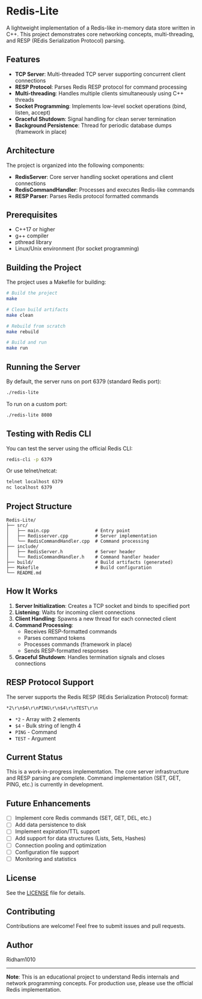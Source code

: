 # Redis-Lite

A lightweight implementation of a Redis-like in-memory data store written in C++. This project demonstrates core networking concepts, multi-threading, and RESP (REdis Serialization Protocol) parsing.

## Features

- **TCP Server**: Multi-threaded TCP server supporting concurrent client connections
- **RESP Protocol**: Parses Redis RESP protocol for command processing
- **Multi-threading**: Handles multiple clients simultaneously using C++ threads
- **Socket Programming**: Implements low-level socket operations (bind, listen, accept)
- **Graceful Shutdown**: Signal handling for clean server termination
- **Background Persistence**: Thread for periodic database dumps (framework in place)

## Architecture

The project is organized into the following components:

- **RedisServer**: Core server handling socket operations and client connections
- **RedisCommandHandler**: Processes and executes Redis-like commands
- **RESP Parser**: Parses Redis protocol formatted commands

## Prerequisites

- C++17 or higher
- g++ compiler
- pthread library
- Linux/Unix environment (for socket programming)

## Building the Project

The project uses a Makefile for building:

```bash
# Build the project
make

# Clean build artifacts
make clean

# Rebuild from scratch
make rebuild

# Build and run
make run
```

## Running the Server

By default, the server runs on port 6379 (standard Redis port):

```bash
./redis-lite
```

To run on a custom port:

```bash
./redis-lite 8080
```

## Testing with Redis CLI

You can test the server using the official Redis CLI:

```bash
redis-cli -p 6379
```

Or use telnet/netcat:

```bash
telnet localhost 6379
nc localhost 6379
```

## Project Structure

```
Redis-Lite/
├── src/
│   ├── main.cpp                 # Entry point
│   ├── Redisserver.cpp          # Server implementation
│   └── RedisCommandHandler.cpp  # Command processing
├── include/
│   ├── RedisServer.h            # Server header
│   └── RedisCommandHandler.h    # Command handler header
├── build/                       # Build artifacts (generated)
├── Makefile                     # Build configuration
└── README.md
```

## How It Works

1. **Server Initialization**: Creates a TCP socket and binds to specified port
2. **Listening**: Waits for incoming client connections
3. **Client Handling**: Spawns a new thread for each connected client
4. **Command Processing**: 
   - Receives RESP-formatted commands
   - Parses command tokens
   - Processes commands (framework in place)
   - Sends RESP-formatted responses
5. **Graceful Shutdown**: Handles termination signals and closes connections

## RESP Protocol Support

The server supports the Redis RESP (REdis Serialization Protocol) format:

```
*2\r\n$4\r\nPING\r\n$4\r\nTEST\r\n
```

- `*2` - Array with 2 elements
- `$4` - Bulk string of length 4
- `PING` - Command
- `TEST` - Argument

## Current Status

This is a work-in-progress implementation. The core server infrastructure and RESP parsing are complete. Command implementation (SET, GET, PING, etc.) is currently in development.

## Future Enhancements

- [ ] Implement core Redis commands (SET, GET, DEL, etc.)
- [ ] Add data persistence to disk
- [ ] Implement expiration/TTL support
- [ ] Add support for data structures (Lists, Sets, Hashes)
- [ ] Connection pooling and optimization
- [ ] Configuration file support
- [ ] Monitoring and statistics

## License

See the [LICENSE](LICENSE) file for details.

## Contributing

Contributions are welcome! Feel free to submit issues and pull requests.

## Author

Ridham1010

---

**Note**: This is an educational project to understand Redis internals and network programming concepts. For production use, please use the official Redis implementation.



